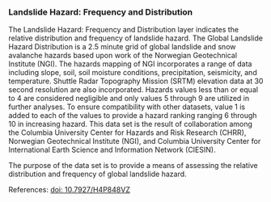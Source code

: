 ### Landslide Hazard: Frequency and Distribution
The Landslide Hazard: Frequency and Distribution layer indicates the relative distribution and frequency of landslide hazard. The Global Landslide Hazard Distribution is a 2.5 minute grid of global landslide and snow avalanche hazards based upon work of the Norwegian Geotechnical Institute (NGI). The hazards mapping of NGI incorporates a range of data including slope, soil, soil moisture conditions, precipitation, seismicity, and temperature. Shuttle Radar Topography Mission (SRTM) elevation data at 30 second resolution are also incorporated. Hazards values less than or equal to 4 are considered negligible and only values 5 through 9 are utilized in further analyses. To ensure compatibility with other datasets, value 1 is added to each of the values to provide a hazard ranking ranging 6 through 10 in increasing hazard. This data set is the result of collaboration among the Columbia University Center for Hazards and Risk Research (CHRR), Norwegian Geotechnical Institute (NGI), and Columbia University Center for International Earth Science and Information Network (CIESIN).

The purpose of the data set is to provide a means of assessing the relative distribution and frequency of global landslide hazard.

References: [doi: 10.7927/H4P848VZ](https://doi.org/10.7927/H4P848VZ)
